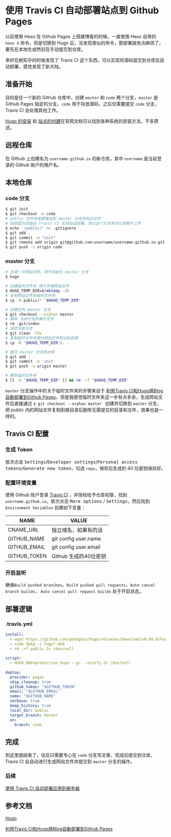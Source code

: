 # 使用 Travis CI 自动部署站点到 Github Pages


以前使用 Hexo 在 Github Pages 上搭建博客的时候，一直使用 Hexo 自带的 `hexo d` 命令，但是切换到 Hugo 后，没发现类似的命令，那部署就有点麻烦了，要先在本地生成然后在手动提交到仓库。

幸好在刷知乎的时候发现了 Travis CI 这个东西，可以实现将源码提交到仓库后自动部署，感觉发现了新大陆。

<!--more-->

## 准备开始

目的是在一个新的 Github 仓库中，创建 `master` 和 `code` 两个分支，`master` 是 Github Pages 指定的分支，`code` 用于存放源码，之后仅需要提交 `code` 分支，Travis CI 会处理其他工作。

[Hugo 的安装](https://gohugo.io/getting-started/installing/) 和 [站点的创建](https://gohugo.io/getting-started/quick-start/)在官网文档可以找到各种系统的安装方法，不多赘述。


## 远程仓库

在 Github 上创建名为 `username.github.io` 的新仓库，其中 `username` 是当前登录的 Github 账户的用户名。

## 本地仓库

### code 分支

```bash
$ git init
$ git checkout -b code
# public 文件夹是要推送到 master 分支的站点文件
# 但是因为后面会 Travis CI 实现自动部署，所以这个文件夹可以忽略不上传
$ echo '/public/' >> .gitignore
$ git add .
$ git commit -m "init"
$ git remote add origin git@github.com:username/username.github.io.git
$ git push -u origin code
```

### master 分支

```bash
# 生成一次网站文件，用于初始化 master 分支
$ hugo

# 创建临时文件夹 用于存储网站文件
$ HUGO_TEMP_DIR=$(mktemp -d)
# 复制网站文件到临时文件夹
$ cp -R public/* "$HUGO_TEMP_DIR"

# 创建空的 master 分支
$ git checkout --orphan master
# 删除 当前分支的索引文件
$ rm .git/index
# 清空当前分支
$ git clean -fdx
# 复制临时文件夹里的网站文件到当前目录
$ cp -R "$HUGO_TEMP_DIR"/. .

# 提交 master 分支到仓库
$ git add .
$ git commit -m 'init'
$ git push -u origin master

# 删除临时文件夹
$ [[ -d "$HUGO_TEMP_DIR" ]] && rm -rf "$HUGO_TEMP_DIR"
```

`master` 分支操作中的关于临时文件夹的步骤来自于 [利用Travis CI和Hugo將Blog自動部署到Github Pages](https://axdlog.com/zh/2018/using-hugo-and-travis-ci-to-deploy-blog-to-github-pages-automatically/)，但是我感觉临时文件夹这一步有点多余，生成网站文件后直接通过 `$ git checkout --orphan master ` 创建并切换到 `master` 分支，把 *public* 内的网站文件复制到根目录后删除无需提交的目录和文件，效果也是一样的。

## Travis CI 配置

### 生成 Token

依次点击 <kbd>Settings</kbd>/<kbd>Developer settings</kbd>/<kbd>Personal access tokens</kbd>/<kbd>Generate new token</kbd>，勾选 `repo`，保存后生成的 40 位密钥保存好。

### 配置环境变量

使用 Github 账户登录 [Travis CI](https://travis-ci.com/) ，并授权给予仓库权限，找到 `username.github.io`，依次点击 <kbd>More options</kbd> / <kbd>Settings</kbd>，然后找到 `Environment Variables` 创建如下变量：

| NAME         | VALUE                 |
| ------------ | --------------------- |
| CNAME_URL    | 独立域名，如果有的话  |
| GITHUB_NAME  | git config user.name  |
| GITHUB_EMAIL | git config user.email |
| GITHUB_TOKEN | Github 生成的40位密钥 |

### 开启监听

确保`Build pushed branches`，`Build pushed pull requests`，`Auto cancel branch builds`， `Auto cancel pull request builds` 处于开启状态。

## 部署逻辑

### .travis.yml

```yml
install:
  - wget https://github.com/gohugoio/hugo/releases/download/v0.66.0/hugo_0.66.0_Linux-64bit.deb
  - sudo dpkg -i hugo*.deb
  - rm -rf public 2> /dev/null
  
script:
  - HUGO_ENV=production hugo --gc --minify 2> /dev/null
  
deploy:
  provider: pages
  skip_cleanup: true
  github_token: "$GITHUB_TOKEN"
  email: "$GITHUB_EMAIL"
  name: "$GITHUB_NAME"
  verbose: true
  keep_history: true
  local_dir: public
  target_branch: master
  on:
    branch: code
```

## 完成

到这里就结束了，往后只需要专心在 `code` 分支写文章，完成后提交到仓库，Travis CI 会自动进行生成网站文件并提交到 `master` 分支的操作。

### 后续

[使用 Travis CI 自动部署应用到服务器](/travis-ci-deploy-application-to-server/)

## 参考文档

[Hugo](https://gohugo.io/)

[利用Travis CI和Hugo將Blog自動部署到Github Pages](https://axdlog.com/zh/2018/using-hugo-and-travis-ci-to-deploy-blog-to-github-pages-automatically/)
